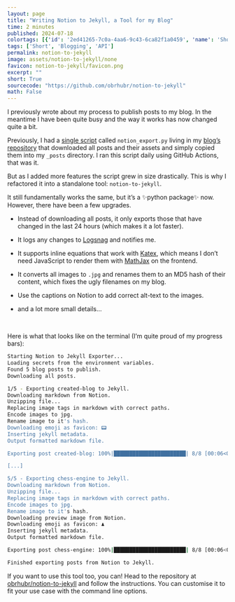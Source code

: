 ```yaml
---
layout: page
title: "Writing Notion to Jekyll, a Tool for my Blog"
time: 2 minutes
published: 2024-07-18
colortags: [{'id': '2ed41265-7c0a-4aa6-9c43-6ca82f1a0459', 'name': 'Short', 'color': 'default'}, {'id': 'd4527084-e89a-472f-a8aa-454b5d0a3eeb', 'name': 'Blogging', 'color': 'gray'}, {'id': '26e3acab-0124-4773-a185-49dd8760c91c', 'name': 'API', 'color': 'orange'}]
tags: ['Short', 'Blogging', 'API']
permalink: notion-to-jekyll
image: assets/notion-to-jekyll/none
favicon: notion-to-jekyll/favicon.png
excerpt: ""
short: True
sourcecode: "https://github.com/obrhubr/notion-to-jekyll"
math: False
---
```


I previously wrote about my process to publish posts to my blog. In the meantime I have been quite busy and the way it works has now changed quite a bit.

Previously, I had a [single script](https://github.com/obrhubr/obrhubr.github.io/blob/5521915354da232c5bc40c8d8a035f6c7d2fd953/notion_export.py) called `notion_export.py` living in my [blog’s repository](https://github.com/obrhubr/obrhubr.github.io) that downloaded all posts and their assets and simply copied them into my `_posts` directory. I ran this script daily using GitHub Actions, that was it.

But as I added more features the script grew in size drastically. This is why I refactored it into a standalone tool: `notion-to-jekyll`.

It still fundamentally works the same, but it’s a ✨python package✨ now. However, there have been a few upgrades.

- Instead of downloading all posts, it only exports those that have changed in the last 24 hours (which makes it a lot faster).

- It logs any changes to [Logsnag](https://logsnag.com/) and notifies me.

- It supports inline equations that work with [Katex](https://katex.org/), which means I don’t need JavaScript to render them with [MathJax](https://www.mathjax.org/) on the frontend.

- It converts all images to `.jpg` and renames them to an MD5 hash of their content, which fixes the ugly filenames on my blog.

- Use the captions on Notion to add correct alt-text to the images.

- and a lot more small details…

<br/>

Here is what that looks like on the terminal (I’m quite proud of my progress bars):


```bash
Starting Notion to Jekyll Exporter...
Loading secrets from the environment variables.
Found 5 blog posts to publish.
Downloading all posts.

1/5 - Exporting created-blog to Jekyll.
Downloading markdown from Notion.
Unzipping file...
Replacing image tags in markdown with correct paths.
Encode images to jpg.
Rename image to it's hash.
Downloading emoji as favicon: 📟
Inserting jekyll metadata.
Output formatted markdown file.

Exporting post created-blog: 100%|███████████████████████| 8/8 [00:06<00:00, 1.45 steps/s]

[...]

5/5 - Exporting chess-engine to Jekyll.
Downloading markdown from Notion.
Unzipping file...
Replacing image tags in markdown with correct paths.
Encode images to jpg.
Rename image to it's hash.
Downloading preview image from Notion.
Downloading emoji as favicon: ♟
Inserting jekyll metadata.
Output formatted markdown file.

Exporting post chess-engine: 100%|███████████████████████| 8/8 [00:06<00:00, 1.45 steps/s]

Finished exporting posts from Notion to Jekyll.
```

If you want to use this tool too, you can! Head to the repository at [obrhubr/notion-to-jekyll](https://github.com/obrhubr/notion-to-jekyll) and follow the instructions. You can customise it to fit your use case with the command line options.

